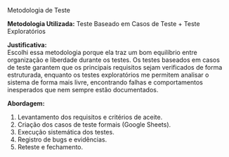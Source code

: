 Metodologia de Teste
 
**Metodologia Utilizada:** Teste Baseado em Casos de Teste + Teste Exploratórios
 
**Justificativa:**  
Escolhi essa metodologia porque ela traz um bom equilíbrio entre organização e liberdade durante os testes.
Os testes baseados em casos de teste garantem que os principais requisitos sejam verificados de forma estruturada, enquanto os testes exploratórios me permitem analisar o sistema de forma mais livre, encontrando falhas e comportamentos inesperados que nem sempre estão documentados.
 
**Abordagem:**  
1. Levantamento dos requisitos e critérios de aceite.  
2. Criação dos casos de teste formais (Google Sheets).  
3. Execução sistemática dos testes.  
4. Registro de bugs e evidências.  
5. Reteste e fechamento.
